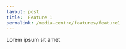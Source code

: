 ```yaml
---
layout: post
title:  Feature 1
permalink: /media-centre/features/feature1
---
```

Lorem ipsum sit amet
